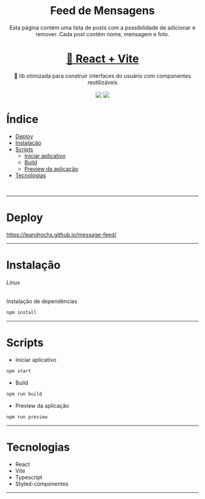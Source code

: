 <h1 align="center">Feed de Mensagens</h1>

<p align="center">Esta página contém uma lista de posts com a possíbilidade de adicionar e remover. Cada post contém nome, mensagem e foto.</p>

<h1 align="center">
    <a href="https://pt-br.reactjs.org/">🔗 React </a>
    <a href="https://vitejs.dev/"> + Vite</a>
</h1>
<p align="center">🚀 lib otimizada para construir interfaces do usuário com componentes reutilizáveis</p>

<p align="center">
 <img align="center" src='https://img.shields.io/badge/npm-8.5.5-blue.svg' />
 <img align="center" src='https://img.shields.io/badge/node-16.15.0-green.svg' />
</p>

Índice
======

<!--ts-->
   * [Deploy](#deploy)
   * [Instalação](#instalacao)
   * [Scripts](#scripts)
      * [Iniciar aplicativo](#iniciar-aplicativo)
      * [Build](#build)
      * [Preview da aplicação](#preview-da-aplicacao)
   * [Tecnologias](#Tecnologias)
<!--te-->

</br>

---

Deploy
======

https://leandrochs.github.io/message-feed/

---

Instalação
==========

###### Linux

Instalação de dependências
```bash
npm install
```

---

Scripts
==========

- Iniciar aplicativo
```bash
npm start
```


- Build
```bash
npm run build
```

- Preview da aplicação
```bash
npm run preview
```
---

Tecnologias
===========


- React
- Vite
- Typescript
- Styled-componentes

---
